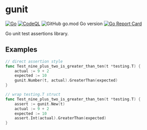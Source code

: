 # gunit

[![Go](https://github.com/gogunit/gunit/actions/workflows/go.yml/badge.svg)](https://github.com/gogunit/gunit/actions/workflows/go.yml)
[![CodeQL](https://github.com/gogunit/gunit/actions/workflows/codeql.yml/badge.svg)](https://github.com/gogunit/gunit/actions/workflows/codeql.yml)
![GitHub go.mod Go version](https://img.shields.io/github/go-mod/go-version/gogunit/gunit)
[![Go Report Card](https://goreportcard.com/badge/github.com/gogunit/gunit)](https://goreportcard.com/report/github.com/gogunit/gunit)

Go unit test assertions library.

## Examples

```go
// direct assertion style
func Test_nine_plus_two_is_greater_than_ten(t *testing.T) {
	actual := 9 + 2
	expected := 10
	gunit.Number(t, actual).GreaterThan(expected)
}

// wrap testing.T struct
func Test_nine_plus_two_is_greater_than_ten(t *testing.T) {
	assert := gunit.New(t)
	actual := 9 + 2
	expected := 10
	assert.Int(actual).GreaterThan(expected)
}

```
